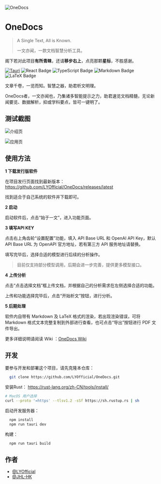![OneDocs](https://socialify.git.ci/LYOfficial/OneDocs/image?description=1&font=KoHo&forks=1&issues=1&language=1&logo=https%3A%2F%2Fimg.1n.hk%2Ff%2F2025%2F10%2F09%2F68e785e2743a1.png&name=1&owner=1&pattern=Plus&pulls=1&stargazers=1&theme=Auto)


# OneDocs

> A Single Text, All is Known.
>
> 一文亦闻，一款文档智慧分析工具。

阁下若对此项目**有所青睐**，还请**移步右上**，点亮那颗**星标**，不胜感谢。

[![Tauri](https://img.shields.io/badge/Tauri-v2-FFC131?style=for-the-badge&logo=tauri&logoColor=white&labelColor=24C8DB)](https://tauri.app/) ![React Badge](https://img.shields.io/badge/React-61DAFB?style=for-the-badge&logo=react&logoColor=black) ![TypeScript Badge](https://img.shields.io/badge/TypeScript-3178C6?style=for-the-badge&logo=typescript&logoColor=white) ![Markdown Badge](https://img.shields.io/badge/Markdown-000000?logo=markdown&logoColor=white&style=for-the-badge) ![LaTeX Badge](https://img.shields.io/badge/LaTeX-008080?logo=latex&logoColor=white&style=for-the-badge)

文章千卷，一览而知。智慧之器，助君析文明理。

OneDocs者，一文亦闻也，乃集诸多智能提示之力，助君速览文档精髓，无论新闻要览、数据解析，抑或学科要点，皆可一键明了。
## 测试截图

![介绍页](https://img.1n.hk/f/2025/10/13/68ed10afe25ca.png)

![应用页](https://img.1n.hk/f/2025/10/14/68ee653d507f9.png)


## 使用方法

**1 下载发行版软件**

在项目发行页面找到最新版本： https://github.com/LYOfficial/OneDocs/releases/latest

找到适合于自己系统的软件并下载即可。


**2 启动**

启动软件后，点击“始于一文”，进入功能页面。

**3 填写API KEY**

点击右上角齿轮“设置配置”功能，填入 API Base URL 和 OpenAI API Key，默认 API Base URL 为 OpenAPI 官方地址，若有第三方 API 服务地址请替换。

填写完毕后，选择合适的模型进行后续的分析操作。

> 目前仅支持部分模型调用，后期会进一步完善，提供更多模型接口。

**4 上传分析**

点击“点击选择文档”框上传文档，并根据自己的分析需求在左侧选择合适的功能。

上传和功能选择完毕后，点击“开始析文”按钮，进行分析。

**5 后期处理**

软件内自带有 Markdown 及 LaTeX 格式的渲染，若出现渲染错误，可将 Markdown 格式文本完整复制到外部进行查看，也可点击“导出”按钮进行 PDF 文件导出。

更多详细说明请阅读 Wiki ：[OneDocs Wiki](https://github.com/LYOfficial/OneDocs/wiki)

## 开发

要参与开发和部署这个项目，请先克隆本仓库：

```bash
  git clone https://github.com/LYOfficial/OneDocs.git
```

安装Rust： https://rust-lang.org/zh-CN/tools/install/
```bash
# MacOS 用户选择
curl --proto '=https' --tlsv1.2 -sSf https://sh.rustup.rs | sh
```


启动开发服务器：

```bash
  npm install
  npm run tauri dev
```

构建：

```bash
  npm run tauri build
```


## 作者

- [@LYOfficial](https://github.com/LYOfficial/)
- [@JHL-HK](https://github.com/JHL-HK)
